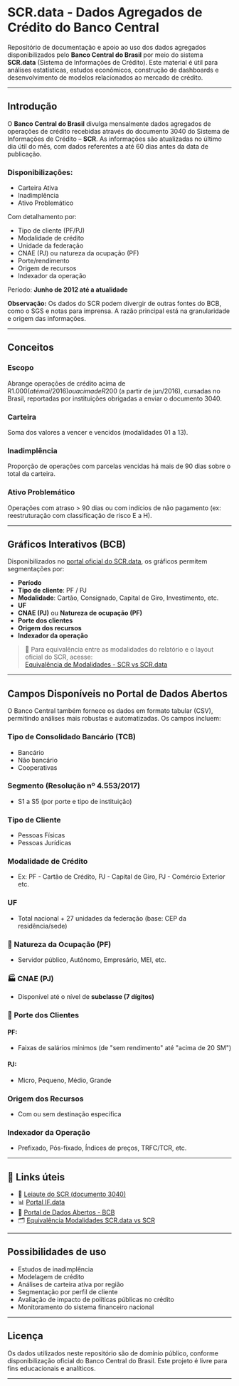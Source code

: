 # SCR.data - Dados Agregados de Crédito do Banco Central

Repositório de documentação e apoio ao uso dos dados agregados disponibilizados pelo **Banco Central do Brasil** por meio do sistema **SCR.data** (Sistema de Informações de Crédito). Este material é útil para análises estatísticas, estudos econômicos, construção de dashboards e desenvolvimento de modelos relacionados ao mercado de crédito.

---

## Introdução

O **Banco Central do Brasil** divulga mensalmente dados agregados de operações de crédito recebidas através do documento 3040 do Sistema de Informações de Crédito – **SCR**. As informações são atualizadas no último dia útil do mês, com dados referentes a até 60 dias antes da data de publicação.

### Disponibilizações:
- Carteira Ativa
- Inadimplência
- Ativo Problemático

Com detalhamento por:
- Tipo de cliente (PF/PJ)
- Modalidade de crédito
- Unidade da federação
- CNAE (PJ) ou natureza da ocupação (PF)
- Porte/rendimento
- Origem de recursos
- Indexador da operação

Período: **Junho de 2012 até a atualidade**

**Observação:** Os dados do SCR podem divergir de outras fontes do BCB, como o SGS e notas para imprensa. A razão principal está na granularidade e origem das informações.

---

## Conceitos

### Escopo
Abrange operações de crédito acima de R$1.000 (até mai/2016) ou acima de R$200 (a partir de jun/2016), cursadas no Brasil, reportadas por instituições obrigadas a enviar o documento 3040.

### Carteira
Soma dos valores a vencer e vencidos (modalidades 01 a 13).

### Inadimplência
Proporção de operações com parcelas vencidas há mais de 90 dias sobre o total da carteira.

### Ativo Problemático
Operações com atraso > 90 dias ou com indícios de não pagamento (ex: reestruturação com classificação de risco E a H).

---

## Gráficos Interativos (BCB)

Disponibilizados no [portal oficial do SCR.data](https://www3.bcb.gov.br/ifdata/), os gráficos permitem segmentações por:

- **Período**
- **Tipo de cliente**: PF / PJ
- **Modalidade**: Cartão, Consignado, Capital de Giro, Investimento, etc.
- **UF**
- **CNAE (PJ)** ou **Natureza de ocupação (PF)**
- **Porte dos clientes**
- **Origem dos recursos**
- **Indexador da operação**

> 📌 Para equivalência entre as modalidades do relatório e o layout oficial do SCR, acesse:  
> [Equivalência de Modalidades - SCR vs SCR.data](https://www.bcb.gov.br/content/estabilidadefinanceira/Leiaute_de_documentos/scrdoc3040/Equivalencia_Modalidades.xlsx)

---

## Campos Disponíveis no Portal de Dados Abertos

O Banco Central também fornece os dados em formato tabular (CSV), permitindo análises mais robustas e automatizadas. Os campos incluem:

### Tipo de Consolidado Bancário (TCB)
- Bancário
- Não bancário
- Cooperativas

### Segmento (Resolução nº 4.553/2017)
- S1 a S5 (por porte e tipo de instituição)

### Tipo de Cliente
- Pessoas Físicas
- Pessoas Jurídicas

### Modalidade de Crédito
- Ex: PF - Cartão de Crédito, PJ - Capital de Giro, PJ - Comércio Exterior etc.

### UF
- Total nacional + 27 unidades da federação (base: CEP da residência/sede)

### 👷 Natureza da Ocupação (PF)
- Servidor público, Autônomo, Empresário, MEI, etc.

### 🏭 CNAE (PJ)
- Disponível até o nível de **subclasse (7 dígitos)**

### 💼 Porte dos Clientes
#### PF:
- Faixas de salários mínimos (de "sem rendimento" até "acima de 20 SM")

#### PJ:
- Micro, Pequeno, Médio, Grande

### Origem dos Recursos
- Com ou sem destinação específica

### Indexador da Operação
- Prefixado, Pós-fixado, Índices de preços, TRFC/TCR, etc.

---

## 🔗 Links úteis

- 📄 [Leiaute do SCR (documento 3040)](https://www.bcb.gov.br/estabilidadefinanceira/scrdoc3040)
- 📊 [Portal IF.data](https://www3.bcb.gov.br/ifdata/)
- 📂 [Portal de Dados Abertos - BCB](https://dadosabertos.bcb.gov.br/)
- 🗂️ [Equivalência Modalidades SCR.data vs SCR](https://www.bcb.gov.br/content/estabilidadefinanceira/Leiaute_de_documentos/scrdoc3040/Equivalencia_Modalidades.xlsx)

---

## Possibilidades de uso

- Estudos de inadimplência
- Modelagem de crédito
- Análises de carteira ativa por região
- Segmentação por perfil de cliente
- Avaliação de impacto de políticas públicas no crédito
- Monitoramento do sistema financeiro nacional

---

## Licença

Os dados utilizados neste repositório são de domínio público, conforme disponibilização oficial do Banco Central do Brasil. Este projeto é livre para fins educacionais e analíticos.

---

